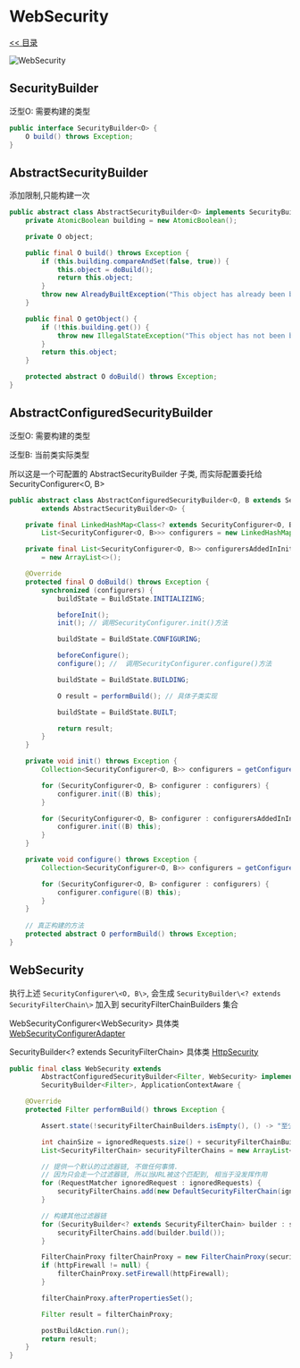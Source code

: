 # WebSecurity

[<< 目录](/security/README.md)

![WebSecurity](/WebSecurity.png)

## SecurityBuilder

泛型O: 需要构建的类型

```java
public interface SecurityBuilder<O> {
	O build() throws Exception;
}
```

## AbstractSecurityBuilder

添加限制,只能构建一次

```java
public abstract class AbstractSecurityBuilder<O> implements SecurityBuilder<O> {
	private AtomicBoolean building = new AtomicBoolean();

	private O object;

	public final O build() throws Exception {
		if (this.building.compareAndSet(false, true)) {
			this.object = doBuild();
			return this.object;
		}
		throw new AlreadyBuiltException("This object has already been built");
	}

	public final O getObject() {
		if (!this.building.get()) {
			throw new IllegalStateException("This object has not been built");
		}
		return this.object;
	}

	protected abstract O doBuild() throws Exception;
}
```

## AbstractConfiguredSecurityBuilder

泛型O: 需要构建的类型

泛型B: 当前类实际类型

所以这是一个可配置的 AbstractSecurityBuilder 子类, 而实际配置委托给 SecurityConfigurer\<O, B\>

```java
public abstract class AbstractConfiguredSecurityBuilder<O, B extends SecurityBuilder<O>>
		extends AbstractSecurityBuilder<O> {

	private final LinkedHashMap<Class<? extends SecurityConfigurer<O, B>>, 
		List<SecurityConfigurer<O, B>>> configurers = new LinkedHashMap<>();

	private final List<SecurityConfigurer<O, B>> configurersAddedInInitializing 
		= new ArrayList<>();

	@Override
	protected final O doBuild() throws Exception {
		synchronized (configurers) {
			buildState = BuildState.INITIALIZING;

			beforeInit();
			init(); // 调用SecurityConfigurer.init()方法

			buildState = BuildState.CONFIGURING;

			beforeConfigure();
			configure(); //  调用SecurityConfigurer.configure()方法

			buildState = BuildState.BUILDING;

			O result = performBuild(); // 具体子类实现

			buildState = BuildState.BUILT;

			return result;
		}
	}

	private void init() throws Exception {
		Collection<SecurityConfigurer<O, B>> configurers = getConfigurers();

		for (SecurityConfigurer<O, B> configurer : configurers) {
			configurer.init((B) this);
		}

		for (SecurityConfigurer<O, B> configurer : configurersAddedInInitializing) {
			configurer.init((B) this);
		}
	}

	private void configure() throws Exception {
		Collection<SecurityConfigurer<O, B>> configurers = getConfigurers();

		for (SecurityConfigurer<O, B> configurer : configurers) {
			configurer.configure((B) this);
		}
	}
	
	// 真正构建的方法
	protected abstract O performBuild() throws Exception;
}
```

## WebSecurity

执行上述 `SecurityConfigurer\<O, B\>`, 会生成 `SecurityBuilder\<? extends SecurityFilterChain\>`
加入到 securityFilterChainBuilders 集合

WebSecurityConfigurer\<WebSecurity\> 具体类 [WebSecurityConfigurerAdapter](/security/websecurityconfigureradapter)

SecurityBuilder\<? extends SecurityFilterChain\> 具体类 [HttpSecurity](/security/websecurity) 


```java
public final class WebSecurity extends
		AbstractConfiguredSecurityBuilder<Filter, WebSecurity> implements
		SecurityBuilder<Filter>, ApplicationContextAware {

	@Override
	protected Filter performBuild() throws Exception {

		Assert.state(!securityFilterChainBuilders.isEmpty(), () -> "至少要有一个");

		int chainSize = ignoredRequests.size() + securityFilterChainBuilders.size();
		List<SecurityFilterChain> securityFilterChains = new ArrayList<>(chainSize);

		// 提供一个默认的过滤器链, 不做任何事情. 
		// 因为只会走一个过滤器链, 所以当URL被这个匹配到, 相当于没发挥作用
		for (RequestMatcher ignoredRequest : ignoredRequests) {
			securityFilterChains.add(new DefaultSecurityFilterChain(ignoredRequest));
		}

		// 构建其他过滤器链
		for (SecurityBuilder<? extends SecurityFilterChain> builder : securityFilterChainBuilders) {
			securityFilterChains.add(builder.build());
		}

		FilterChainProxy filterChainProxy = new FilterChainProxy(securityFilterChains);
		if (httpFirewall != null) {
			filterChainProxy.setFirewall(httpFirewall);
		}

		filterChainProxy.afterPropertiesSet();

		Filter result = filterChainProxy;

		postBuildAction.run();
		return result;
	}
}
```